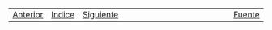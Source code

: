 <table style="width:100%;">
 <tr>
  <td><a href="{{ include.prev }}">Anterior</a></td>
  <td><a href="{{ include.index }}">Indice</a></td>
  <td><a href="{{ include.next }}">Siguiente</a></td>
  <td style="width:100%;"></td>
  <td><a href="{{ include.source }}">Fuente</a></td>
 </tr>
</table>
